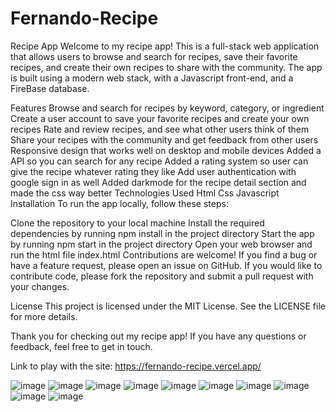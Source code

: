 # Fernando-Recipe

Recipe App
Welcome to my recipe app! This is a full-stack web application that allows users to browse and search for recipes, save their favorite recipes, and create their own recipes to share with the community. The app is built using a modern web stack, with a Javascript front-end, and a FireBase database.

Features
Browse and search for recipes by keyword, category, or ingredient
Create a user account to save your favorite recipes and create your own recipes
Rate and review recipes, and see what other users think of them
Share your recipes with the community and get feedback from other users
Responsive design that works well on desktop and mobile devices
Added a API so you can search for any recipe
Added a rating system so user can give the recipe whatever rating they like
Add user authentication with google sign in as well
Added darkmode for the recipe detail section and made the css way better
Technologies Used
Html
Css
Javascript
Installation
To run the app locally, follow these steps:

Clone the repository to your local machine
Install the required dependencies by running npm install in the project directory
Start the app by running npm start in the project directory
Open your web browser and run the html file index.html
Contributions are welcome! If you find a bug or have a feature request, please open an issue on GitHub. If you would like to contribute code, please fork the repository and submit a pull request with your changes.

License
This project is licensed under the MIT License. See the LICENSE file for more details.

Thank you for checking out my recipe app! If you have any questions or feedback, feel free to get in touch.

Link to play with the site: https://fernando-recipe.vercel.app/

![image](https://user-images.githubusercontent.com/68082556/224526614-658a59ca-73a8-4644-8f1a-f008371d9f74.png)
![image](https://user-images.githubusercontent.com/68082556/224526623-25cc6c3a-eef0-44c2-ac86-daaf83e42e25.png)
![image](https://user-images.githubusercontent.com/68082556/224526603-66e9a563-477d-47a1-9eec-251762b4942d.png)
![image](https://user-images.githubusercontent.com/68082556/224148966-248abafb-87aa-474b-9e10-3cc21de7eafa.png)
![image](https://user-images.githubusercontent.com/68082556/223901483-45899977-d8f3-466e-abc0-573283bf47dc.png)
![image](https://user-images.githubusercontent.com/68082556/223901570-59cf4a2b-bb13-4114-a4f6-8caa388a6b77.png)
![image](https://user-images.githubusercontent.com/68082556/223913342-1adc0b9d-ff06-48bf-8736-5a1a76cf88f1.png)
![image](https://user-images.githubusercontent.com/68082556/223913208-320ed3b5-c8ab-42e2-8a25-230fccee55c6.png)
![image](https://user-images.githubusercontent.com/68082556/223865575-f6eb326f-2344-46be-bb05-269d5e25a0e6.png)
![image](https://user-images.githubusercontent.com/68082556/223865598-c11265fb-62b4-4142-adec-9f7a3fb2bf5e.png)
